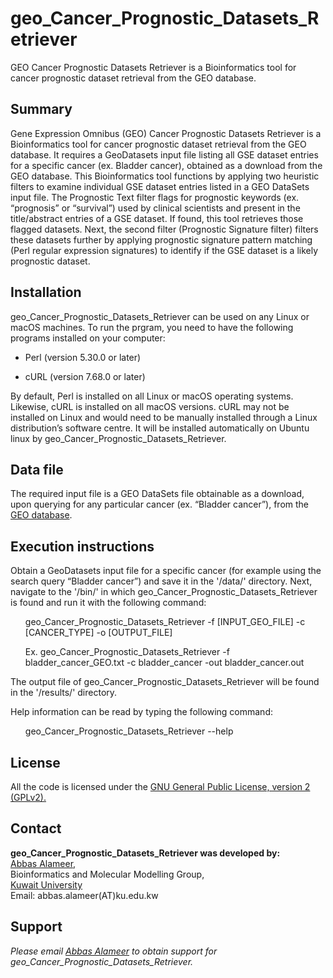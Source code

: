 # geo_Cancer_Prognostic_Datasets_Retriever
GEO Cancer Prognostic Datasets Retriever is a Bioinformatics tool for cancer prognostic dataset retrieval from the GEO database.
## Summary
<p>Gene Expression Omnibus (GEO) Cancer Prognostic Datasets Retriever is a Bioinformatics tool for cancer prognostic dataset retrieval from the GEO database. It requires a GeoDatasets input file listing all GSE dataset entries for a specific cancer (ex. Bladder cancer), obtained as a download from the GEO database. This Bioinformatics tool functions by applying two heuristic filters to examine individual GSE dataset entries listed in a GEO DataSets input file. The Prognostic Text filter flags for prognostic keywords (ex. “prognosis” or “survival”) used by clinical scientists and present in the title/abstract entries of a GSE dataset. If found, this tool retrieves those flagged datasets. Next, the second filter (Prognostic Signature filter) filters these datasets further by applying prognostic signature pattern matching (Perl regular expression signatures) to identify if the GSE dataset is a likely prognostic dataset.</p>

## Installation
geo_Cancer_Prognostic_Datasets_Retriever can be used on any Linux or macOS machines. To run the prgram, you need to have the following programs installed on your computer:

<p><ul><li>Perl (version 5.30.0 or later)</li></ul></p>
<p><ul><li>cURL (version 7.68.0 or later)</li></ul></p>
By default, Perl is installed on all Linux or macOS operating systems. Likewise, cURL is installed on all macOS versions. cURL may not be installed on Linux and would need to be manually installed through a Linux distribution’s software centre. It will be installed automatically on Ubuntu linux by geo_Cancer_Prognostic_Datasets_Retriever.

## Data file
The required input file is a GEO DataSets file obtainable as a download, upon querying for any particular cancer (ex. “Bladder cancer”), from the <a href="https://www.ncbi.nlm.nih.gov/geo/">GEO database</a>. 

## Execution instructions
Obtain a GeoDatasets input file for a specific cancer (for example using the search query “Bladder cancer”) and save it in the '/data/' directory. Next, navigate to the '/bin/' in which geo_Cancer_Prognostic_Datasets_Retriever is found and run it with the following command:

<ul>geo_Cancer_Prognostic_Datasets_Retriever -f [INPUT_GEO_FILE] -c [CANCER_TYPE] -o [OUTPUT_FILE]</ul>
<ul>Ex. geo_Cancer_Prognostic_Datasets_Retriever -f bladder_cancer_GEO.txt -c bladder_cancer -out bladder_cancer.out</ul>

The output file of geo_Cancer_Prognostic_Datasets_Retriever will be found in the '/results/' directory.

<p> Help information can be read by typing the following command:  

<ul>geo_Cancer_Prognostic_Datasets_Retriever --help</ul></p>

## License
All the code is licensed under the <a href="http://www.gnu.org/licenses/gpl-2.0-standalone.html">GNU General Public License, version 2 (GPLv2).</a> 

## Contact
<p><b>geo_Cancer_Prognostic_Datasets_Retriever was developed by:</b><br>
<a href="http://kuweb.ku.edu.kw/biosc/People/AcademicStaff/Dr.AbbasAlameer/index.htm">Abbas Alameer,</a><br>
Bioinformatics and Molecular Modelling Group,<br> 
<a href="http://kuweb.ku.edu.kw/ku/index.htm">Kuwait University</a><br>
Email: abbas.alameer(AT)ku.edu.kw</p>

## Support
<address>Please email <a href="mailto:abbas.alameer@ku.edu.kw">Abbas Alameer</a> to obtain support for geo_Cancer_Prognostic_Datasets_Retriever.</address>

